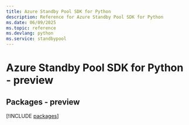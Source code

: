 ```yaml
---
title: Azure Standby Pool SDK for Python
description: Reference for Azure Standby Pool SDK for Python
ms.date: 06/09/2025
ms.topic: reference
ms.devlang: python
ms.service: standbypool
---
```

# Azure Standby Pool SDK for Python - preview
## Packages - preview
[!INCLUDE [packages](standby-pool-index.md)]